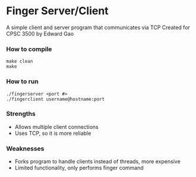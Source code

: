 # Finger Server/Client
A simple client and server program that communicates via TCP
Created for CPSC 3500 by Edward Gao

### How to compile

```
make clean
make
```

### How to run
```
./fingerserver <port #>
./fingerclient username@hostname:port
```

### Strengths
- Allows multiple client connections
- Uses TCP, so it is more reliable

### Weaknesses
- Forks program to handle clients instead of threads, more expensive
- Limited functionality, only performs finger command